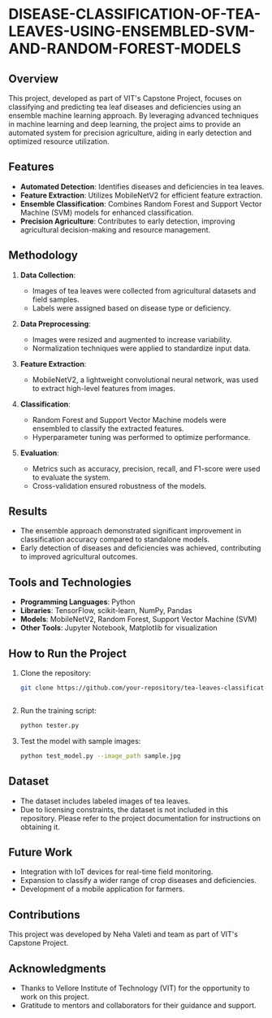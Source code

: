 # DISEASE-CLASSIFICATION-OF-TEA-LEAVES-USING-ENSEMBLED-SVM-AND-RANDOM-FOREST-MODELS


## Overview
This project, developed as part of VIT's Capstone Project, focuses on classifying and predicting tea leaf diseases and deficiencies using an ensemble machine learning approach. By leveraging advanced techniques in machine learning and deep learning, the project aims to provide an automated system for precision agriculture, aiding in early detection and optimized resource utilization.

## Features
- **Automated Detection**: Identifies diseases and deficiencies in tea leaves.
- **Feature Extraction**: Utilizes MobileNetV2 for efficient feature extraction.
- **Ensemble Classification**: Combines Random Forest and Support Vector Machine (SVM) models for enhanced classification.
- **Precision Agriculture**: Contributes to early detection, improving agricultural decision-making and resource management.

## Methodology
1. **Data Collection**:
   - Images of tea leaves were collected from agricultural datasets and field samples.
   - Labels were assigned based on disease type or deficiency.

2. **Data Preprocessing**:
   - Images were resized and augmented to increase variability.
   - Normalization techniques were applied to standardize input data.

3. **Feature Extraction**:
   - MobileNetV2, a lightweight convolutional neural network, was used to extract high-level features from images.

4. **Classification**:
   - Random Forest and Support Vector Machine models were ensembled to classify the extracted features.
   - Hyperparameter tuning was performed to optimize performance.

5. **Evaluation**:
   - Metrics such as accuracy, precision, recall, and F1-score were used to evaluate the system.
   - Cross-validation ensured robustness of the models.

## Results
- The ensemble approach demonstrated significant improvement in classification accuracy compared to standalone models.
- Early detection of diseases and deficiencies was achieved, contributing to improved agricultural outcomes.

## Tools and Technologies
- **Programming Languages**: Python
- **Libraries**: TensorFlow, scikit-learn, NumPy, Pandas
- **Models**: MobileNetV2, Random Forest, Support Vector Machine (SVM)
- **Other Tools**: Jupyter Notebook, Matplotlib for visualization

## How to Run the Project
1. Clone the repository:
   ```bash
   git clone https://github.com/your-repository/tea-leaves-classification.git
   ```
   ```
3. Run the training script:
   ```bash
   python tester.py
   ```
4. Test the model with sample images:
   ```bash
   python test_model.py --image_path sample.jpg
   ```

## Dataset
- The dataset includes labeled images of tea leaves.
- Due to licensing constraints, the dataset is not included in this repository. Please refer to the project documentation for instructions on obtaining it.

## Future Work
- Integration with IoT devices for real-time field monitoring.
- Expansion to classify a wider range of crop diseases and deficiencies.
- Development of a mobile application for farmers.

## Contributions
This project was developed by Neha Valeti and team as part of VIT's Capstone Project.

## Acknowledgments
- Thanks to Vellore Institute of Technology (VIT) for the opportunity to work on this project.
- Gratitude to mentors and collaborators for their guidance and support.
